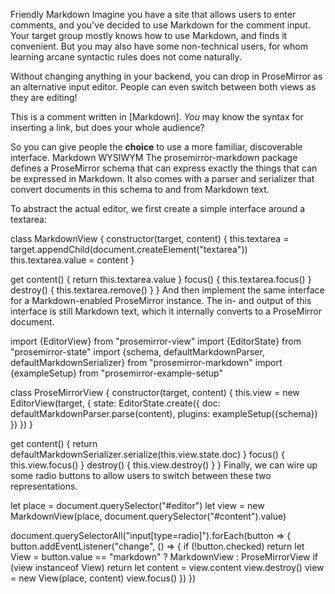 Friendly Markdown
Imagine you have a site that allows users to enter comments, and you've decided to use Markdown for the comment input. Your target group mostly knows how to use Markdown, and finds it convenient. But you may also have some non-technical users, for whom learning arcane syntactic rules does not come naturally.

Without changing anything in your backend, you can drop in ProseMirror as an alternative input editor. People can even switch between both views as they are editing!

This is a comment written in [Markdown]. *You* may know the syntax for inserting a link, but does your whole audience?

So you can give people the **choice** to use a more familiar, discoverable interface.
Markdown     WYSIWYM
The prosemirror-markdown package defines a ProseMirror schema that can express exactly the things that can be expressed in Markdown. It also comes with a parser and serializer that convert documents in this schema to and from Markdown text.

To abstract the actual editor, we first create a simple interface around a textarea:

class MarkdownView {
  constructor(target, content) {
    this.textarea = target.appendChild(document.createElement("textarea"))
    this.textarea.value = content
  }

  get content() { return this.textarea.value }
  focus() { this.textarea.focus() }
  destroy() { this.textarea.remove() }
}
And then implement the same interface for a Markdown-enabled ProseMirror instance. The in- and output of this interface is still Markdown text, which it internally converts to a ProseMirror document.

import {EditorView} from "prosemirror-view"
import {EditorState} from "prosemirror-state"
import {schema, defaultMarkdownParser,
        defaultMarkdownSerializer} from "prosemirror-markdown"
import {exampleSetup} from "prosemirror-example-setup"

class ProseMirrorView {
  constructor(target, content) {
    this.view = new EditorView(target, {
      state: EditorState.create({
        doc: defaultMarkdownParser.parse(content),
        plugins: exampleSetup({schema})
      })
    })
  }

  get content() {
    return defaultMarkdownSerializer.serialize(this.view.state.doc)
  }
  focus() { this.view.focus() }
  destroy() { this.view.destroy() }
}
Finally, we can wire up some radio buttons to allow users to switch between these two representations.

let place = document.querySelector("#editor")
let view = new MarkdownView(place, document.querySelector("#content").value)

document.querySelectorAll("input[type=radio]").forEach(button => {
  button.addEventListener("change", () => {
    if (!button.checked) return
    let View = button.value == "markdown" ? MarkdownView : ProseMirrorView
    if (view instanceof View) return
    let content = view.content
    view.destroy()
    view = new View(place, content)
    view.focus()
  })
})
